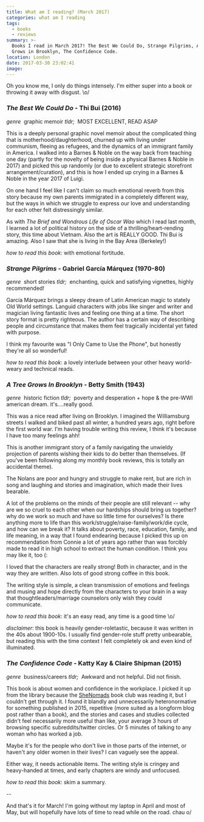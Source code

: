 ```yaml
---
title: What am I reading? (March 2017)
categories: what am I reading
tags:
  - books
  - reviews
summary: >-
  Books I read in March 2017! The Best We Could Do, Strange Pilgrims, A Tree
  Grows in Brooklyn, The Confidence Code.
location: London
date: 2017-03-30 23:02:41
image:
---
```


Oh you know me, I only do things intensely. I'm either super into a book or throwing it away with disgust. \o/

### _The Best We Could Do_ - Thi Bui (2016)

*genre*&nbsp; graphic memoir
*tldr;*&nbsp; MOST EXCELLENT, READ ASAP

This is a deeply personal graphic novel memoir about the complicated thing that is motherhood/daughterhood, churned up with living under communism, fleeing as refugees, and the dynamics of an immigrant family in America. I walked into a Barnes & Noble on the way back from teaching one day (partly for the novelty of being inside a physical Barnes & Noble in 2017) and picked this up randomly (or due to excellent strategic storefront arrangement/curation), and this is how I ended up crying in a Barnes & Noble in the year 2017 of Luigi.

On one hand I feel like I can't claim so much emotional reverb from this story because my own parents immigrated in a completely different way, but the ways in which we struggle to express our love and understanding for each other felt distressingly similar.

As with _The Brief and Wondrous Life of Oscar Wao_ which I read last month, I learned a lot of political history on the side of a thrilling/heart-rending story, this time about Vietnam. Also the art is REALLY GOOD. Thi Bui is amazing. Also I saw that she is living in the Bay Area (Berkeley!)

*how to read this book*: with emotional fortitude.


### _Strange Pilgrims_ - Gabriel García Márquez (1970-80)

*genre*&nbsp; short stories
*tldr;*&nbsp; enchanting, quick and satisfying vignettes, highly recommended!

García Márquez brings a sleepy dream of Latin American magic to stately Old World settings. Languid characters with jobs like singer and writer and magician living fantastic lives and feeling one thing at a time. The short story format is pretty righteous. The author has a certain way of describing people and circumstance that makes them feel tragically incidental yet fated with purpose.

I think my favourite was "I Only Came to Use the Phone", but honestly they're all so wonderful!

*how to read this book*: a lovely interlude between your other heavy world-weary and technical reads.


### _A Tree Grows In Brooklyn_ - Betty Smith (1943)

*genre*&nbsp; historic fiction
*tldr;*&nbsp; poverty and desperation + hope & the pre-WWI american dream. it's....really good.

This was a nice read after living on Brooklyn. I imagined the Williamsburg streets I walked and biked past all winter, a hundred years ago, right before the first world war. I'm having trouble writing this review, I think it's because I have too many feelings ahh!

This is another immigrant story of a family navigating the unwieldy projection of parents wishing their kids to do better than themselves. (If you've been following along my monthly book reviews, this is totally an accidental theme).

The Nolans are poor and hungry and struggle to make rent, but are rich in song and laughing and stories and imagination, which made their lives bearable.

A lot of the problems on the minds of their people are still relevant -- why are we so cruel to each other when our hardships should bring us together? why do we work so much and have so little time for ourselves? Is there anything more to life than this work/struggle/raise-family/work/die cycle, and how can we break it? It talks about poverty, race, education, family, and life meaning, in a way that I found endearing because I picked this up on recommendation from Connie a lot of years ago rather than was forcibly made to read it in high school to extract the human condition. I think you may like it, too (:

I loved that the characters are really strong! Both in character, and in the way they are written. Also lots of good strong coffee in this book.

The writing style is simple, a clean transmission of emotions and feelings and musing and hope directly from the characters to your brain in a way that thoughtleaders/marriage counselors only wish they could communicate.

*how to read this book*: it's an easy read, any time is a good time \o/

*disclaimer*: this book is heavily gender-roletastic, because it was written in the 40s about 1900-10s. I usually find gender-role stuff pretty unbearable, but reading this with the time context I felt completely ok and even kind of illuminated.


### _The Confidence Code_ - Katty Kay & Claire Shipman (2015)

*genre*&nbsp; business/careers
*tldr;*&nbsp; Awkward and not helpful. Did not finish.

This book is about women and confidence in the workplace. I picked it up from the library because the [SheNomads](http://www.shenomads.com) book club was reading it, but I couldn't get through it. I found it blandly and unnecessarily heteronormative for something published in 2015, repetitive (more suited as a longform blog post rather than a book), and the stories and cases and studies collected didn't feel necessarily more useful than like, your average 3 hours of browsing specific subreddits/twitter circles. Or 5 minutes of talking to any woman who has worked a job.

Maybe it's for the people who don't live in those parts of the internet, or haven't any older women in their lives? I can vaguely see the appeal.

Either way, it needs actionable items. The writing style is cringey and heavy-handed at times, and early chapters are windy and unfocused.

*how to read this book*: skim a summary.

--

And that's it for March! I'm going without my laptop in April and most of May, but will hopefully have lots of time to read while on the road. chau o/
